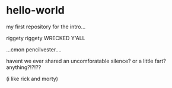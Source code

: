 # hello-world
my first repository for the intro...


riggety riggety WRECKED Y'ALL

...cmon pencilvester....

havent we ever shared an uncomforatable silence?
or a little fart?
anything?!?!??

(i like rick and morty)
